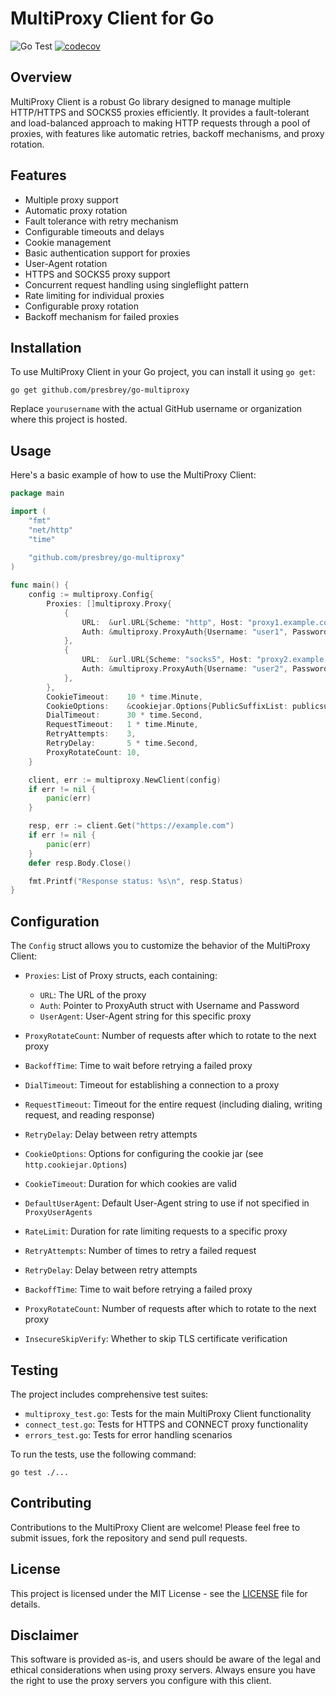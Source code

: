 # MultiProxy Client for Go

![Go Test](https://github.com/presbrey/go-multiproxy/workflows/Go%20Test/badge.svg)
[![codecov](https://codecov.io/gh/presbrey/go-multiproxy/branch/main/graph/badge.svg)](https://codecov.io/gh/presbrey/go-multiproxy)

## Overview

MultiProxy Client is a robust Go library designed to manage multiple HTTP/HTTPS and SOCKS5 proxies efficiently. It provides a fault-tolerant and load-balanced approach to making HTTP requests through a pool of proxies, with features like automatic retries, backoff mechanisms, and proxy rotation.

## Features

- Multiple proxy support
- Automatic proxy rotation
- Fault tolerance with retry mechanism
- Configurable timeouts and delays
- Cookie management
- Basic authentication support for proxies
- User-Agent rotation
- HTTPS and SOCKS5 proxy support
- Concurrent request handling using singleflight pattern
- Rate limiting for individual proxies
- Configurable proxy rotation
- Backoff mechanism for failed proxies

## Installation

To use MultiProxy Client in your Go project, you can install it using `go get`:

```
go get github.com/presbrey/go-multiproxy
```

Replace `yourusername` with the actual GitHub username or organization where this project is hosted.

## Usage

Here's a basic example of how to use the MultiProxy Client:

```go
package main

import (
    "fmt"
    "net/http"
    "time"
    
    "github.com/presbrey/go-multiproxy"
)

func main() {
    config := multiproxy.Config{
        Proxies: []multiproxy.Proxy{
            {
                URL:  &url.URL{Scheme: "http", Host: "proxy1.example.com:8080"},
                Auth: &multiproxy.ProxyAuth{Username: "user1", Password: "pass1"},
            },
            {
                URL:  &url.URL{Scheme: "socks5", Host: "proxy2.example.com:1080"},
                Auth: &multiproxy.ProxyAuth{Username: "user2", Password: "pass2"},
            },
        },
        CookieTimeout:    10 * time.Minute,
        CookieOptions:    &cookiejar.Options{PublicSuffixList: publicsuffix.List},
        DialTimeout:      30 * time.Second,
        RequestTimeout:   1 * time.Minute,
        RetryAttempts:    3,
        RetryDelay:       5 * time.Second,
        ProxyRotateCount: 10,
    }

    client, err := multiproxy.NewClient(config)
    if err != nil {
        panic(err)
    }

    resp, err := client.Get("https://example.com")
    if err != nil {
        panic(err)
    }
    defer resp.Body.Close()

    fmt.Printf("Response status: %s\n", resp.Status)
}
```

## Configuration

The `Config` struct allows you to customize the behavior of the MultiProxy Client:

- `Proxies`: List of Proxy structs, each containing:
  - `URL`: The URL of the proxy
  - `Auth`: Pointer to ProxyAuth struct with Username and Password
  - `UserAgent`: User-Agent string for this specific proxy
- `ProxyRotateCount`: Number of requests after which to rotate to the next proxy

- `BackoffTime`: Time to wait before retrying a failed proxy
- `DialTimeout`: Timeout for establishing a connection to a proxy
- `RequestTimeout`: Timeout for the entire request (including dialing, writing request, and reading response)
- `RetryDelay`: Delay between retry attempts

- `CookieOptions`: Options for configuring the cookie jar (see `http.cookiejar.Options`)
- `CookieTimeout`: Duration for which cookies are valid

- `DefaultUserAgent`: Default User-Agent string to use if not specified in `ProxyUserAgents`

- `RateLimit`: Duration for rate limiting requests to a specific proxy

- `RetryAttempts`: Number of times to retry a failed request
- `RetryDelay`: Delay between retry attempts
- `BackoffTime`: Time to wait before retrying a failed proxy
- `ProxyRotateCount`: Number of requests after which to rotate to the next proxy
- `InsecureSkipVerify`: Whether to skip TLS certificate verification

## Testing

The project includes comprehensive test suites:

- `multiproxy_test.go`: Tests for the main MultiProxy Client functionality
- `connect_test.go`: Tests for HTTPS and CONNECT proxy functionality
- `errors_test.go`: Tests for error handling scenarios

To run the tests, use the following command:

```
go test ./...
```

## Contributing

Contributions to the MultiProxy Client are welcome! Please feel free to submit issues, fork the repository and send pull requests.

## License

This project is licensed under the MIT License - see the [LICENSE](LICENSE) file for details.

## Disclaimer

This software is provided as-is, and users should be aware of the legal and ethical considerations when using proxy servers. Always ensure you have the right to use the proxy servers you configure with this client.
